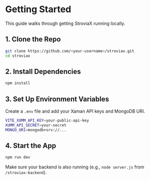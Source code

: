 # Getting Started

This guide walks through getting StroviaX running locally.

## 1. Clone the Repo
```bash
git clone https://github.com/<your-username>/stroviax.git
cd stroviax
```

## 2. Install Dependencies
```bash
npm install
```

## 3. Set Up Environment Variables
Create a `.env` file and add your Xaman API keys and MongoDB URI.

```bash
VITE_XUMM_API_KEY=your-public-api-key
XUMM_API_SECRET=your-secret
MONGO_URI=mongodb+srv://...
```

## 4. Start the App
```bash
npm run dev
```

Make sure your backend is also running (e.g., `node server.js` from `/stroviax-backend`).

